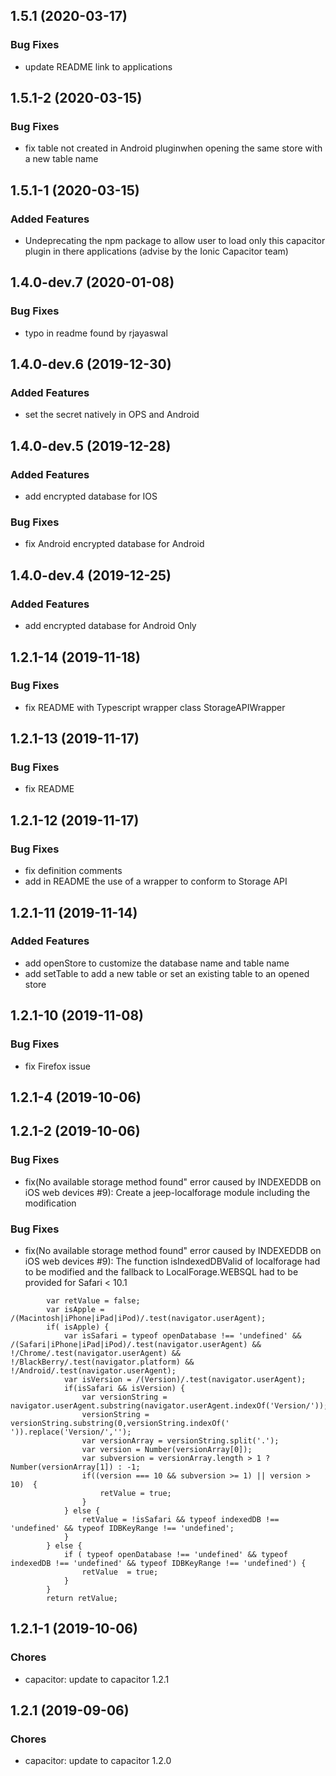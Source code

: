 ## 1.5.1 (2020-03-17)

### Bug Fixes

* update README link to applications

## 1.5.1-2 (2020-03-15)

### Bug Fixes

* fix table not created in Android pluginwhen opening the same store with a new table name

## 1.5.1-1 (2020-03-15)

### Added Features

* Undeprecating the npm package to allow user to load only this capacitor plugin in there applications (advise by the Ionic Capacitor team)

## 1.4.0-dev.7 (2020-01-08)
### Bug Fixes

* typo in readme found by rjayaswal

## 1.4.0-dev.6 (2019-12-30)
### Added Features

* set the secret natively in OPS and Android

## 1.4.0-dev.5 (2019-12-28)
### Added Features

* add encrypted database for IOS

### Bug Fixes

* fix Android encrypted database for Android


## 1.4.0-dev.4 (2019-12-25)
### Added Features

* add encrypted database for Android Only

## 1.2.1-14 (2019-11-18)

### Bug Fixes

* fix README with Typescript wrapper class StorageAPIWrapper

## 1.2.1-13 (2019-11-17)

### Bug Fixes

* fix README 

## 1.2.1-12 (2019-11-17)

### Bug Fixes

* fix definition comments 
* add in README the use of a wrapper to conform to Storage API

## 1.2.1-11 (2019-11-14)

### Added Features

* add openStore to customize the database name and table name
* add setTable to add a new table or set an existing table to an opened store

## 1.2.1-10 (2019-11-08)

### Bug Fixes

* fix Firefox issue

## 1.2.1-4 (2019-10-06)

## 1.2.1-2 (2019-10-06)

### Bug Fixes

* fix(No available storage method found" error caused by INDEXEDDB on iOS web devices #9): Create a jeep-localforage module including the modification

### Bug Fixes

* fix(No available storage method found" error caused by INDEXEDDB on iOS web devices #9): The function isIndexedDBValid of localforage had to be modified and the fallback to LocalForage.WEBSQL had to be provided for Safari < 10.1

```
        var retValue = false;
        var isApple =  /(Macintosh|iPhone|iPad|iPod)/.test(navigator.userAgent);
        if( isApple) {
            var isSafari = typeof openDatabase !== 'undefined' && /(Safari|iPhone|iPad|iPod)/.test(navigator.userAgent) && !/Chrome/.test(navigator.userAgent) && !/BlackBerry/.test(navigator.platform) && !/Android/.test(navigator.userAgent);
            var isVersion = /(Version)/.test(navigator.userAgent);
            if(isSafari && isVersion) {
                var versionString = navigator.userAgent.substring(navigator.userAgent.indexOf('Version/'));
                versionString = versionString.substring(0,versionString.indexOf(' ')).replace('Version/','');
                var versionArray = versionString.split('.');
                var version = Number(versionArray[0]);
                var subversion = versionArray.length > 1 ? Number(versionArray[1]) : -1;
                if((version === 10 && subversion >= 1) || version > 10)  {
                    retValue = true;
                } 
            } else {
                retValue = !isSafari && typeof indexedDB !== 'undefined' && typeof IDBKeyRange !== 'undefined';
            }
        } else {
            if ( typeof openDatabase !== 'undefined' && typeof indexedDB !== 'undefined' && typeof IDBKeyRange !== 'undefined') {
                retValue  = true;
            }
        }
        return retValue;

```
## 1.2.1-1 (2019-10-06)

### Chores

* capacitor: update to capacitor 1.2.1  


## 1.2.1 (2019-09-06)


### Chores

* capacitor: update to capacitor 1.2.0 